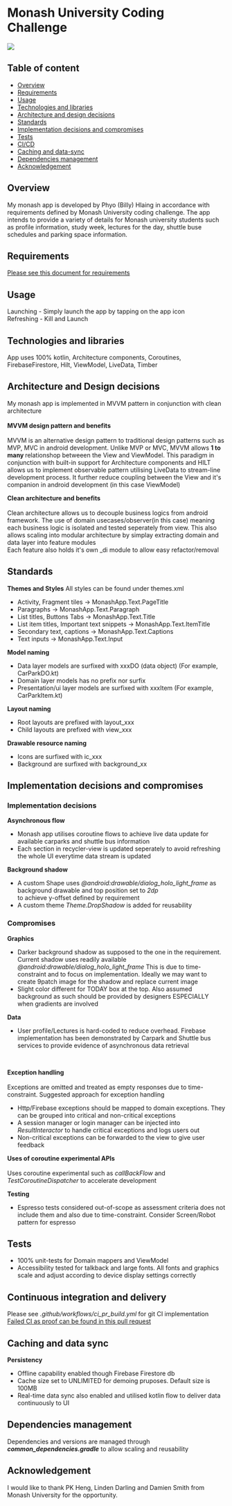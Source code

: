 # Monash University Coding Challenge
![](demo.gif)
## Table of content
- [Overview](#overview)
- [Requirements](#requirements)
- [Usage](#usage)
- [Technologies and libraries](#technologies-and-libraries)
- [Architecture and design decisions](#architecture-and-design-decisions)
- [Standards](#standards)
- [Implementation decisions and compromises](#implementation-decisions-and-compromises)
- [Tests](#tests)
- [CI/CD](#continuous-integration-and-delivery)
- [Caching and data-sync](#caching-and-data-sync)
- [Dependencies management](#dependencies-management)
- [Acknowledgement](#acknowledgement)


## Overview
My monash app is developed by Phyo (Billy) Hlaing in accordance with requirements defined by Monash University coding challenge. 
The app intends to provide a variety of details for Monash university students such as profile information, study week, lectures for the day, shuttle buse schedules
and parking space information.

## Requirements
[Please see this document for requirements](https://github.com/bhlaing/MyMonashApp/blob/master/challenge.docx)

## Usage
Launching - Simply launch the app by tapping on the app icon <br />
Refreshing - Kill and Launch 

## Technologies and libraries 
App uses 100% kotlin, Architecture components, Coroutines, FirebaseFirestore, Hilt, ViewModel, LiveData, Timber

## Architecture and Design decisions
My monash app is implemented in MVVM pattern in conjunction with clean architecture
<br/><br/>
**MVVM design pattern and benefits**
<br/><br/>
MVVM is an alternative design pattern to traditional design patterns such as MVP, MVC in android development.
Unlike MVP or MVC, MVVM allows <b>1 to many </b> relationshop betweeen the View and ViewModel.
This paradigm in conjunction with built-in support for Architecture components and HILT allows us to 
implement observable pattern utilising LiveData to stream-line development process.
It further reduce coupling between the View and it's companion in android development (in this case ViewModel)

**Clean architecture and benefits**
<br/><br/>
Clean architecture allows us to decouple business logics from android framework. The use of domain usecases/observer(in this case)
meaning each business logic is isolated and tested seperately from view. This also allows scaling into modular architecture by
simplay extracting domain and data layer into feature modules <br/>
Each feature also holds it's own \_di module to allow easy refactor/removal <br/> 

## Standards
**Themes and Styles**
All styles can be found under themes.xml
- Activity, Fragment tiles -> MonashApp.Text.PageTitle
- Paragraphs -> MonashApp.Text.Paragraph
- List titles, Buttons Tabs -> MonashApp.Text.Title
- List item titles, Important text snippets -> MonashApp.Text.ItemTitle
- Secondary text, captions -> MonashApp.Text.Captions
- Text inputs -> MonashApp.Text.Input

**Model naming**
- Data layer models are surfixed with xxxDO (data object) (For example, CarParkDO.kt)
- Domain layer models has no prefix nor surfix
- Presentation/ui layer models are surfixed with xxxItem (For example, CarParkItem.kt)

**Layout naming**
- Root layouts are prefixed with layout_xxx
- Child layouts are prefixed with view_xxx

**Drawable resource naming**
- Icons are surfixed with ic_xxx
- Background are surfixed with background_xx

## Implementation decisions and compromises 
### Implementation decisions 

**Asynchronous flow**
- Monash app utilises coroutine flows to achieve live data update for available carparks and shuttle bus information
- Each section in recycler-view is updated seperately to avoid refreshing the whole UI everytime data stream is updated

**Background shadow**
- A custom Shape uses _@android:drawable/dialog_holo_light_frame_ as background drawable and top position set to _2dp_ <br/>
  to achieve y-offset defined by requirement
- A custom theme _Theme.DropShadow_ is added for reusability

### Compromises
**Graphics**
- Darker background shadow as supposed to the one in the requirement. Current shadow uses readily available _@android:drawable/dialog_holo_light_frame_
  This is due to time-constraint and to focus on implementation. Ideally we may want to create 9patch image for the shadow and replace current image
- Slight color different for TODAY box at the top. Also assumed background as such should be provided by designers ESPECIALLY when gradients are involved
  <br/>
  
**Data**
- User profile/Lectures is hard-coded to reduce overhead. Firebase implementation has been demonstrated by Carpark and Shuttle bus services to provide evidence of asynchronous data retrieval
<br/>

**Exception handling**<br/><br/>
Exceptions are omitted and treated as empty responses due to time-constraint. Suggested approach for exception handling
   - Http/Firebase exceptions should be mapped to domain exceptions. They can be grouped into critical and non-critical exceptions
   - A session manager or login manager can be injected into _ResultInteractor_ to handle critical exceptions and logs users out
   - Non-critical exceptions can be forwarded to the view to give user feedback

**Uses of coroutine experimental APIs**<br/><br/>
Uses coroutine experimental such as _callBackFlow_ and _TestCoroutineDispatcher_ to accelerate development

**Testing**
- Espresso tests considered out-of-scope as assessment criteria does not include them and also due to time-constraint. Consider Screen/Robot pattern for espresso 

## Tests
- 100% unit-tests for Domain mappers and ViewModel
- Accessibility tested for talkback and large fonts. All fonts and graphics scale and adjust according to device display settings correctly

## Continuous integration and delivery
Please see _.github/workflows/ci_pr_build.yml_ for git CI implementation
<br />
[Failed CI as proof can be found in this pull request](https://github.com/bhlaing/MyMonashApp/pull/1)


## Caching and data sync
**Persistency**
- Offline capability enabled though Firebase Firestore db
- Cache size set to UNLIMITED for demoing pruposes. Default size is 100MB
- Real-time data sync also enabled and utilised kotlin flow to deliver data continuously to UI

## Dependencies management
Dependencies and versions are managed through _**common_dependencies.gradle**_ to allow scaling and reusability

## Acknowledgement 
I would like to thank PK Heng, Linden Darling and Damien Smith from Monash University for the opportunity.










